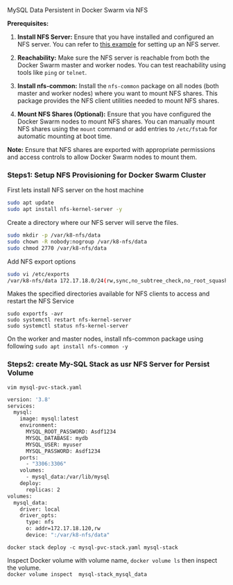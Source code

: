 
MySQL Data Persistent in Docker Swarm via NFS

**Prerequisites:**

1. **Install NFS Server:** Ensure that you have installed and configured an NFS server. You can refer to [this example](https://github.com/nasirnjs/k8s-cluster-setup/blob/main/dynamic-nfs-provisioning_k8s.md) for setting up an NFS server.

2. **Reachability:** Make sure the NFS server is reachable from both the Docker Swarm master and worker nodes. You can test reachability using tools like `ping` or `telnet`.

3. **Install nfs-common:** Install the `nfs-common` package on all nodes (both master and worker nodes) where you want to mount NFS shares. This package provides the NFS client utilities needed to mount NFS shares.

4. **Mount NFS Shares (Optional):** Ensure that you have configured the Docker Swarm nodes to mount NFS shares. You can manually mount NFS shares using the `mount` command or add entries to `/etc/fstab` for automatic mounting at boot time.

**Note:** Ensure that NFS shares are exported with appropriate permissions and access controls to allow Docker Swarm nodes to mount them.

### Steps1: Setup  NFS Provisioning for Docker Swarm Cluster

First lets install NFS server on the host machine
```bash
sudo apt update
sudo apt install nfs-kernel-server -y
```
Create a directory where our NFS server will serve the files.
```bash
sudo mkdir -p /var/k8-nfs/data
sudo chown -R nobody:nogroup /var/k8-nfs/data
sudo chmod 2770 /var/k8-nfs/data
```

Add NFS export options
```bash
sudo vi /etc/exports	
/var/k8-nfs/data 172.17.18.0/24(rw,sync,no_subtree_check,no_root_squash,no_all_squash)
```

Makes the specified directories available for NFS clients to access and restart the NFS Service
```
sudo exportfs -avr
sudo systemctl restart nfs-kernel-server
sudo systemctl status nfs-kernel-server
```

On the worker and master nodes, install nfs-common package using following
`sudo apt install nfs-common -y`


### Steps2: create My-SQL Stack as usr NFS Server for Persist Volume

`vim mysql-pvc-stack.yaml`
```bash
version: '3.8'
services:
  mysql:
    image: mysql:latest
    environment:
      MYSQL_ROOT_PASSWORD: Asdf1234
      MYSQL_DATABASE: mydb
      MYSQL_USER: myuser
      MYSQL_PASSWORD: Asdf1234
    ports:
      - "3306:3306"
    volumes:
      - mysql_data:/var/lib/mysql
    deploy:
      replicas: 2
volumes:
  mysql_data:
    driver: local
    driver_opts:
      type: nfs
      o: addr=172.17.18.120,rw
      device: ":/var/k8-nfs/data"
```

`docker stack deploy -c mysql-pvc-stack.yaml mysql-stack`

Inspect Docker volume with volume name, `docker volume ls` then inspect the volume.\
`docker volume inspect  mysql-stack_mysql_data`

